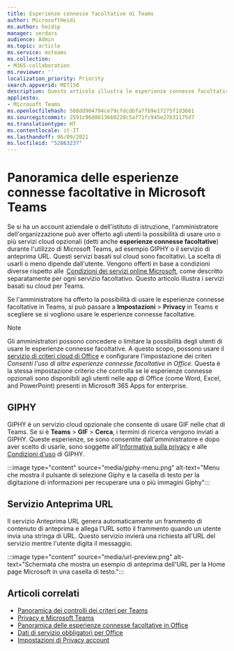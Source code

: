 ```yaml
---
title: Esperienze connesse facoltative di Teams
author: MicrosoftHeidi
ms.author: heidip
manager: serdars
audience: Admin
ms.topic: article
ms.service: msteams
ms.collection:
- M365-collaboration
ms.reviewer: ''
localization_priority: Priority
search.appverid: MET150
description: Questo articolo illustra le esperienze connesse facoltative che verranno visualizzate in Microsoft Teams.
appliesto:
- Microsoft Teams
ms.openlocfilehash: 588dd904794ce79cfdcdbfa7fb9e17275f1d3661
ms.sourcegitcommit: 2591c96d8613660220c5af71fc945e27b31175d7
ms.translationtype: HT
ms.contentlocale: it-IT
ms.lasthandoff: 06/09/2021
ms.locfileid: "52863237"
---
```

# <a name="overview-of-optional-connected-experiences-in-microsoft-teams"></a>Panoramica delle esperienze connesse facoltative in Microsoft Teams

Se si ha un account aziendale o dell'istituto di istruzione, l'amministratore dell'organizzazione può aver offerto agli utenti la possibilità di usare uno o più servizi cloud opzionali (detti anche **esperienze connesse facoltative**) durante l'utilizzo di Microsoft Teams, ad esempio GIPHY o il servizio di anteprima URL. Questi servizi basati sul cloud sono facoltativi. La scelta di usarli o meno dipende dall'utente. Vengono offerti in base a condizioni diverse rispetto alle  [Condizioni dei servizi online Microsoft](https://www.microsoft.com/licensing/product-licensing/products), come descritto separatamente per ogni servizio facoltativo. Questo articolo illustra i servizi basati su cloud per Teams.

Se l'amministratore ha offerto la possibilità di usare le esperienze connesse facoltative in Teams, si può passare a **Impostazioni** > **Privacy** in Teams e scegliere se si vogliono usare le esperienze connesse facoltative.

> [!NOTE]
> Gli amministratori possono concedere o limitare la possibilità degli utenti di usare le esperienze connesse facoltative. A questo scopo, possono usare il [servizio di criteri cloud di Office](/deployoffice/overview-office-cloud-policy-service) e configurare l'impostazione dei criteri *Consenti l'uso di altre esperienze connesse facoltative in Office*. Questa è la stessa impostazione criterio che controlla se le esperienze connesse opzionali sono disponibili agli utenti nelle app di Office (come Word, Excel, and PowerPoint) presenti in Microsoft 365 Apps for enterprise.

## <a name="giphy"></a>GIPHY

GIPHY è un servizio cloud opzionale che consente di usare GIF nelle chat di Teams. Se si è **Teams** > **GIF** > **Cerca**, i termini di ricerca vengono inviati a GIPHY. Queste esperienze, se sono consentite dall'amministratore e dopo aver scelto di usarle, sono soggette all'[Informativa sulla privacy](https://support.giphy.com/hc/articles/360032872931-GIPHY-Privacy-Policy) e alle [Condizioni d'uso](https://support.giphy.com/hc/articles/360020027752-GIPHY-User-Terms-of-Service) di GIPHY.

:::image type="content" source="media/giphy-menu.png" alt-text="Menu che mostra il pulsante di selezione Giphy e la casella di testo per la digitazione di informazioni per recuperare una o più immagini Giphy":::

## <a name="url-preview-service"></a>Servizio Anteprima URL

Il servizio Anteprima URL genera automaticamente un frammento di contenuto di anteprima e allega l'URL sotto il frammento quando un utente invia una stringa di URL. Questo servizio invierà una richiesta all'URL del servizio mentre l'utente digita il messaggio.

:::image type="content" source="media/url-preview.png" alt-text="Schermata che mostra un esempio di anteprima dell'URL per la Home page Microsoft in una casella di testo.":::

## <a name="related-articles"></a>Articoli correlati

- [Panoramica dei controlli dei criteri per Teams](policy-control-overview.md)
- [Privacy e Microsoft Teams](teams-privacy.md)
- [Panoramica delle esperienze connesse facoltative in Office](/deployoffice/privacy/optional-connected-experiences)
- [Dati di servizio obbligatori per Office](/deployoffice/privacy/required-service-data)
- [Impostazioni di Privacy account](https://support.microsoft.com/office/3e7bc183-bf52-4fd0-8e6b-78978f7f121b)